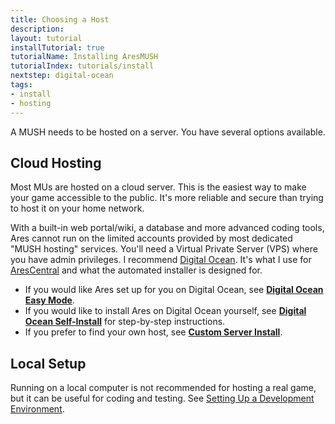 ```yaml
---
title: Choosing a Host
description: 
layout: tutorial
installTutorial: true
tutorialName: Installing AresMUSH
tutorialIndex: tutorials/install
nextstep: digital-ocean
tags:
- install
- hosting
---
```


A MUSH needs to be hosted on a server.  You have several options available.

## Cloud Hosting

Most MUs are hosted on a cloud server.  This is the easiest way to make your game accessible to the public.  It's more reliable and secure than trying to host it on your home network.  

With a built-in web portal/wiki, a database and more advanced coding tools, Ares cannot run on the limited accounts provided by most dedicated "MUSH hosting" services.  You'll need a Virtual Private Server (VPS) where you have admin privileges.  I recommend [Digital Ocean](http://www.digitalocean.com/?refcode=5c07173bc1f2).  It's what I use for [AresCentral](/arescentral.html) and what the automated installer is designed for.

* If you would like Ares set up for you on Digital Ocean, see **[Digital Ocean Easy Mode](/tutorials/install/easy-mode.html)**.
* If you would like to install Ares on Digital Ocean yourself, see **[Digital Ocean Self-Install](/tutorials/install/digital-ocean.html)** for step-by-step instructions.
* If you prefer to find your own host, see **[Custom Server Install](/tutorials/install/custom-server.html)**.

## Local Setup

Running on a local computer is not recommended for hosting a real game, but it can be useful for coding and testing.  See [Setting Up a Development Environment](/tutorials/code/dev-tools.html).